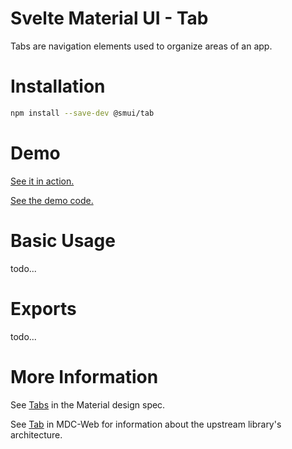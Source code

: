 # Svelte Material UI - Tab

Tabs are navigation elements used to organize areas of an app.

# Installation

```sh
npm install --save-dev @smui/tab
```

# Demo

[See it in action.](https://sveltematerialui.com/demo/tabs)

[See the demo code.](https://github.com/hperrin/svelte-material-ui/blob/master/site/src/routes/demo/tabs/)

# Basic Usage

todo...

# Exports

todo...

# More Information

See [Tabs](https://material.io/components/tabs) in the Material design spec.

See [Tab](https://github.com/material-components/material-components-web/tree/v10.0.0/packages/mdc-tab) in MDC-Web for information about the upstream library's architecture.
